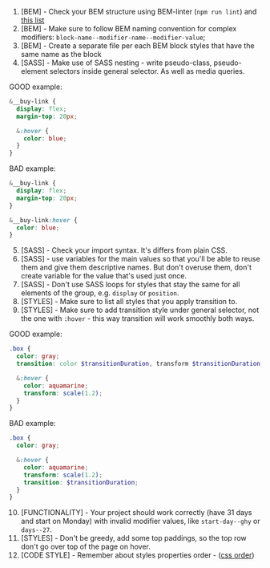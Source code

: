 1. [BEM] - Check your BEM structure using BEM-linter (`npm run lint`) and
[this list](https://mate-academy.github.io/fe-program/css/typical-bem-mistakes)
2. [BEM] - Make sure to follow BEM naming convention for complex modifiers:
`block-name--modifier-name--modifier-value`;
3. [BEM] - Create a separate file per each BEM block styles that have the same
   name as the block
4. [SASS] - Make use of SASS nesting - write pseudo-class, pseudo-element
selectors inside general selector. As well as media queries.

GOOD example:
```scss
&__buy-link {
  display: flex;
  margin-top: 20px;

  &:hover {
    color: blue;
  }
}
```

BAD example:
```scss
&__buy-link {
  display: flex;
  margin-top: 20px;
}

&__buy-link:hover {
  color: blue;
}
```

5. [SASS] - Check your import syntax. It's differs from plain CSS.
6. [SASS] - use variables for the main values so that you'll be able to reuse
them and give them descriptive names. But don't overuse them, don't create
variable for the value that's used just once.
7. [SASS] - Don't use SASS loops for styles that stay the same for all elements
of the group, e.g. `display` or `position`.
8. [STYLES] - Make sure to list all styles that you apply transition to.
9. [STYLES] - Make sure to add transition style under general selector, not the
one with `:hover` - this way transition will work smoothly both ways.

GOOD example:
```scss
.box {
  color: gray;
  transition: color $transitionDuration, transform $transitionDuration;

  &:hover {
    color: aquamarine;
    transform: scale(1.2);
  }
}
```

BAD example:
```scss
.box {
  color: gray;

  &:hover {
    color: aquamarine;
    transform: scale(1.2);
    transition: $transitionDuration;
  }
}
```

10. [FUNCTIONALITY] - Your project should work correctly (have 31 days and start
on Monday) with invalid modifier values, like `start-day--ghy` or `days--27`.
11. [STYLES] - Don't be greedy, add some top paddings, so the top row don't go over
top of the page on hover.
12. [CODE STYLE] - Remember about styles properties order - ([css order](https://github.com/necolas/idiomatic-css#declaration-order))

